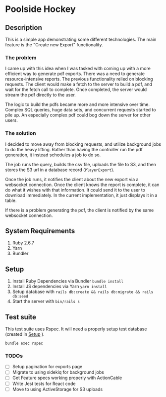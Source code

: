 # Poolside Hockey

## Description

This is a simple app demonstrating some different technologies. The main feature is the "Create new Export" functionality. 

### The problem
I came up with this idea when I was tasked with coming up with a more efficient way to generate pdf exports. There was a need to generate resource-intensive reports. The previous functionality relied on blocking requests. The client would make a fetch to the server to build a pdf, and wait for the fetch call to complete. Once completed, the server would stream the pdf directly to the user. 

The logic to build the pdfs became more and more intensive over time. Complex SQL queries, huge data sets, and concurrent requests started to pile up. An especially complex pdf could bog down the server for other users. 

### The solution
I decided to move away from blocking requests, and utilize background jobs to do the heavy lifting. Rather than having the controller run the pdf generation, it instead schedules a job to do so. 

The job runs the query, builds the csv file, uploads the file to S3, and then stores the S3 url in a database record (`PlayerExport`).

Once the job runs, it notifies the client about the new export via a websocket connection. Once the client knows the report is complete, it can do what it wishes with that information. It could send it to the user to download immediately. In the current implementation, it just displays it in a table. 

If there is a problem generating the pdf, the client is notified by the same websocket connection. 

## System Requirements
1. Ruby 2.6.7
1. Yarn
1. Bundler

## Setup
1. Install Ruby Dependencies via Bundler `bundle install`
1. Install JS dependencies via Yarn `yarn install`
1. Setup database with `rails db:create && rails db:migrate && rails db:seed`
1. Start the server with `bin/rails s`


## Test suite
This test suite uses Rspec. It will need a properly setup test database (created in [Setup](##Setup) ). 

`bundle exec rspec`

### TODOs
- [ ] Setup pagination for exports page
- [ ] Migrate to using sidekiq for background jobs
- [ ] Get Feature specs working properly with ActionCable
- [ ] Write Jest tests for React code
- [ ] Move to using ActiveStorage for S3 uploads